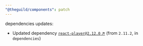 ```yaml
---
"@theguild/components": patch
---
```

dependencies updates:
  - Updated dependency [`react-player@2.12.0` ↗︎](https://www.npmjs.com/package/react-player/v/2.12.0) (from `2.11.2`, in `dependencies`)

